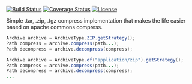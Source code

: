 [![Build Status](https://travis-ci.org/thiaguten/simple-compress.svg)](https://travis-ci.org/thiaguten/simple-compress)
[![Coverage Status](https://coveralls.io/repos/github/thiaguten/simple-compress/badge.svg?branch=master)](https://coveralls.io/github/thiaguten/simple-compress?branch=master)
[![License](https://img.shields.io/hexpm/l/plug.svg?maxAge=2592000)](https://www.apache.org/licenses/LICENSE-2.0.html)

Simple .tar, .zip, .tgz compress implementation that makes the life easier based on apache commons compress.

```java
Archive archive = ArchiveType.ZIP.getStrategy();
Path compress = archive.compress(path...);
Path decompress = archive.decompress(compress);

Archive archive = ArchiveType.of("application/zip").getStrategy();
Path compress = archive.compress(path...);
Path decompress = archive.decompress(compress);
...
```